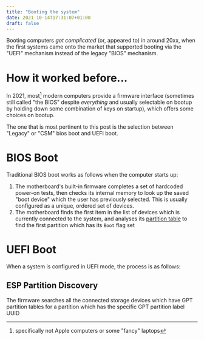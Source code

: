 ```yaml
---
title: "Booting the system"
date: 2021-10-14T17:31:07+01:00
draft: false
---
```


Booting computers *got complicated* (or, appeared to) in around 20xx, when the first systems came onto the market that supported booting via the "UEFI" mechanism instead of the legacy "BIOS" mechanism.

# How it worked before...

In 2021, most[^1] modern computers provide a firmware interface (sometimes still called "the BIOS" despite *everything* and usually selectable on bootup by holding down some combination of keys on startup), which offers some choices on bootup.

The one that is most pertinent to this post is the selection between "Legacy" or "CSM" bios boot and UEFI boot.

# BIOS Boot

Traditional BIOS boot works as follows when the computer starts up:

1. The motherboard's built-in firmware completes a set of hardcoded power-on tests, then checks its internal memory to look up the saved "boot device" which the user has previously selected. This is usually configured as a unique, ordered set of devices.
2. The motherboard finds the first item in the list of devices which is currently connected to the system, and analyses its [partition table](https://en.wikipedia.org/wiki/Master_boot_record) to find the first partition which has its `Boot` flag set

# UEFI Boot

When a system is configured in UEFI mode, the process is as follows:

## ESP Partition Discovery

The firmware searches all the connected storage devices which have GPT partition tables for a partition which has the specific GPT partition label UUID

[^1]: specifically not Apple computers or some "fancy" laptops